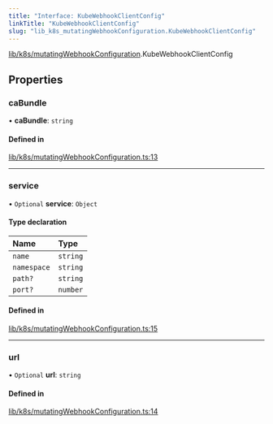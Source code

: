 ```yaml
---
title: "Interface: KubeWebhookClientConfig"
linkTitle: "KubeWebhookClientConfig"
slug: "lib_k8s_mutatingWebhookConfiguration.KubeWebhookClientConfig"
---
```


[lib/k8s/mutatingWebhookConfiguration](../modules/lib_k8s_mutatingWebhookConfiguration.md).KubeWebhookClientConfig

## Properties

### caBundle

• **caBundle**: `string`

#### Defined in

[lib/k8s/mutatingWebhookConfiguration.ts:13](https://github.com/headlamp-k8s/headlamp/blob/840d05a1/frontend/src/lib/k8s/mutatingWebhookConfiguration.ts#L13)

___

### service

• `Optional` **service**: `Object`

#### Type declaration

| Name | Type |
| :------ | :------ |
| `name` | `string` |
| `namespace` | `string` |
| `path?` | `string` |
| `port?` | `number` |

#### Defined in

[lib/k8s/mutatingWebhookConfiguration.ts:15](https://github.com/headlamp-k8s/headlamp/blob/840d05a1/frontend/src/lib/k8s/mutatingWebhookConfiguration.ts#L15)

___

### url

• `Optional` **url**: `string`

#### Defined in

[lib/k8s/mutatingWebhookConfiguration.ts:14](https://github.com/headlamp-k8s/headlamp/blob/840d05a1/frontend/src/lib/k8s/mutatingWebhookConfiguration.ts#L14)
